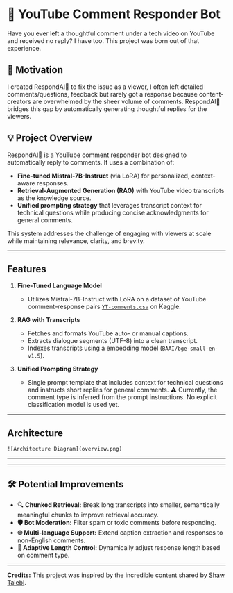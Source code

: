 # 🤖 YouTube Comment Responder Bot


Have you ever left a thoughtful comment under a tech video on YouTube and received no reply? I have too. This project was born out of that experience.


## 📌 Motivation

I created RespondAI🤖 to fix the issue as a viewer, I often left detailed comments/questions, feedback but rarely got a response because content-creators are overwhelmed by the sheer volume of comments. RespondAI🤖 bridges this gap by automatically generating thoughtful replies for the viewers.

## 💡 Project Overview

RespondAI🤖 is a YouTube comment responder bot designed to automatically reply to comments. It uses a combination of:

* **Fine-tuned Mistral-7B-Instruct** (via LoRA) for personalized, context-aware responses.
* **Retrieval-Augmented Generation (RAG)** with YouTube video transcripts as the knowledge source.
* **Unified prompting strategy** that leverages transcript context for technical questions while producing concise acknowledgments for general comments.

This system addresses the challenge of engaging with viewers at scale while maintaining relevance, clarity, and brevity.

---

## Features

1. **Fine-Tuned Language Model**

   * Utilizes Mistral-7B-Instruct with LoRA on a dataset of YouTube comment–response pairs [`YT-comments.csv`](https://github.com/ShawhinT/YouTube-Blog/blob/main/LLMs/qlora/data/YT-comments.csv) on Kaggle.
2. **RAG with Transcripts**

   * Fetches and formats YouTube auto- or manual captions.
   * Extracts dialogue segments (UTF-8) into a clean transcript.
   * Indexes transcripts using a embedding model (`BAAI/bge-small-en-v1.5`).
3. **Unified Prompting Strategy**

   * Single prompt template that includes context for technical questions and instructs short replies for general comments.
⚠️ Currently, the comment type is inferred from the prompt instructions. No explicit classification model is used yet.

---

## Architecture

```mermaid
![Architecture Diagram](overview.png)
```

---

---

## 🛠️ Potential Improvements

* 🔍 **Chunked Retrieval:** Break long transcripts into smaller, semantically meaningful chunks to improve retrieval accuracy.
* **🛡️ Bot Moderation:** Filter spam or toxic comments before responding.
* **🌐 Multi-language Support:** Extend caption extraction and responses to non-English comments.
* **📏 Adaptive Length Control:** Dynamically adjust response length based on comment type.

---


**Credits:** This project was inspired by the incredible content shared by [Shaw Talebi]('https://medium.com/data-science/qlora-how-to-fine-tune-an-llm-on-a-single-gpu-4e44d6b5be32').
